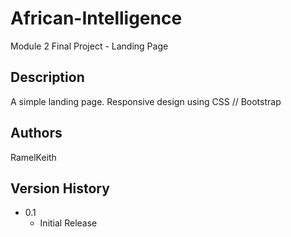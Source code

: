 # African-Intelligence
Module 2 Final Project - Landing Page

## Description
A simple landing page. Responsive design using CSS // Bootstrap

## Authors
RamelKeith

## Version History
* 0.1
    * Initial Release
